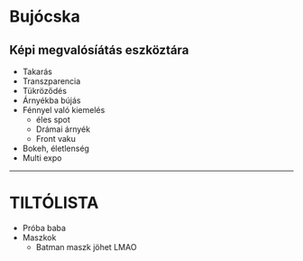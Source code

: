 # Bujócska

## Képi megvalósíátás eszköztára

- Takarás
- Transzparencia
- Tükröződés
- Árnyékba bújás
- Fénnyel való kiemelés
	- éles spot
	- Drámai árnyék
	- Front vaku
- Bokeh, életlenség
- Multi expo
___

# TILTÓLISTA

- Próba baba
- Maszkok
	- Batman maszk jöhet LMAO
